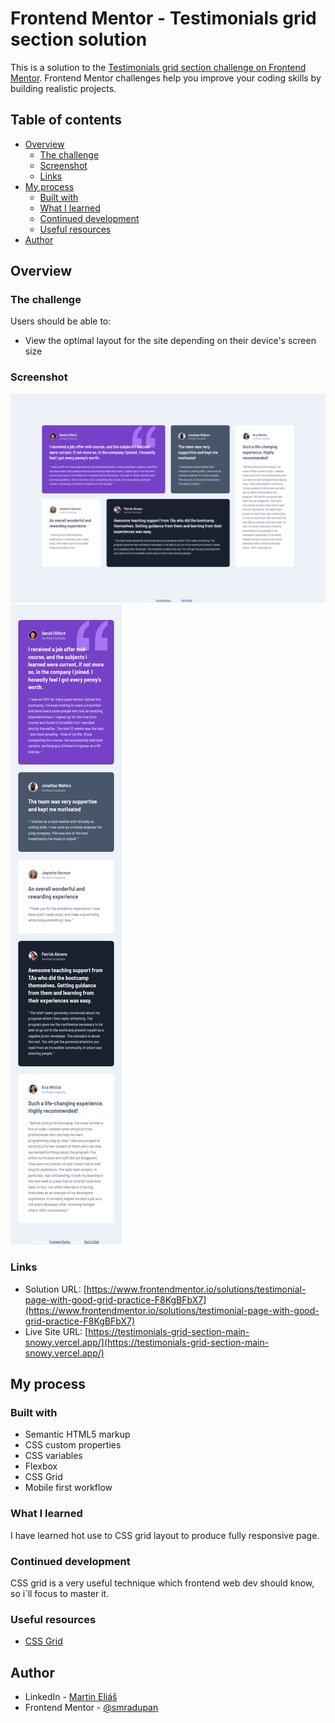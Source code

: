 # Frontend Mentor - Testimonials grid section solution

This is a solution to the [Testimonials grid section challenge on Frontend Mentor](https://www.frontendmentor.io/challenges/testimonials-grid-section-Nnw6J7Un7). Frontend Mentor challenges help you improve your coding skills by building realistic projects. 

## Table of contents

- [Overview](#overview)
  - [The challenge](#the-challenge)
  - [Screenshot](#screenshot)
  - [Links](#links)
- [My process](#my-process)
  - [Built with](#built-with)
  - [What I learned](#what-i-learned)
  - [Continued development](#continued-development)
  - [Useful resources](#useful-resources)
- [Author](#author)

## Overview

### The challenge

Users should be able to:

- View the optimal layout for the site depending on their device's screen size

### Screenshot

![1440px](assets/img/1440px-Frontend-Mentor-Testimonials-grid-section.png)
![375px](assets/img/375px-Frontend-Mentor-Testimonials-grid-section.png)

### Links

- Solution URL: [https://www.frontendmentor.io/solutions/testimonial-page-with-good-grid-practice-F8KgBFbX7](https://www.frontendmentor.io/solutions/testimonial-page-with-good-grid-practice-F8KgBFbX7)
- Live Site URL: [https://testimonials-grid-section-main-snowy.vercel.app/](https://testimonials-grid-section-main-snowy.vercel.app/)

## My process

### Built with

- Semantic HTML5 markup
- CSS custom properties
- CSS variables
- Flexbox
- CSS Grid
- Mobile first workflow

### What I learned

I have learned hot use to CSS grid layout to produce fully responsive page.

### Continued development

CSS grid is a very useful technique which frontend web dev should know, so i´ll focus to master it. 

### Useful resources

- [CSS Grid](https://css-tricks.com/snippets/css/complete-guide-grid/)

## Author

- LinkedIn - [Martin Eliáš](https://www.linkedin.com/in/martin-eli%C3%A1%C5%A1-455550209/)
- Frontend Mentor - [@smradupan](https://www.frontendmentor.io/profile/smradupan)
